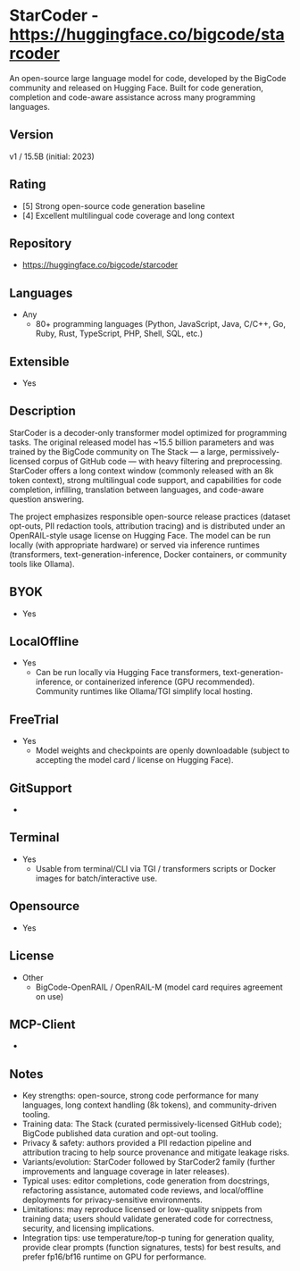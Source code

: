 # StarCoder - https://huggingface.co/bigcode/starcoder
An open-source large language model for code, developed by the BigCode community and released on Hugging Face. Built for code generation, completion and code-aware assistance across many programming languages.

## Version
v1 / 15.5B (initial: 2023)

## Rating
- [5] Strong open-source code generation baseline
- [4] Excellent multilingual code coverage and long context

## Repository
- https://huggingface.co/bigcode/starcoder

## Languages
- Any
  - 80+ programming languages (Python, JavaScript, Java, C/C++, Go, Ruby, Rust, TypeScript, PHP, Shell, SQL, etc.)

## Extensible
- Yes

## Description
StarCoder is a decoder-only transformer model optimized for programming tasks. The original released model has ~15.5 billion parameters and was trained by the BigCode community on The Stack — a large, permissively-licensed corpus of GitHub code — with heavy filtering and preprocessing. StarCoder offers a long context window (commonly released with an 8k token context), strong multilingual code support, and capabilities for code completion, infilling, translation between languages, and code-aware question answering.

The project emphasizes responsible open-source release practices (dataset opt-outs, PII redaction tools, attribution tracing) and is distributed under an OpenRAIL-style usage license on Hugging Face. The model can be run locally (with appropriate hardware) or served via inference runtimes (transformers, text-generation-inference, Docker containers, or community tools like Ollama).

## BYOK
- Yes

## LocalOffline
- Yes
  - Can be run locally via Hugging Face transformers, text-generation-inference, or containerized inference (GPU recommended). Community runtimes like Ollama/TGI simplify local hosting.

## FreeTrial
- Yes
  - Model weights and checkpoints are openly downloadable (subject to accepting the model card / license on Hugging Face).

## GitSupport
- 

## Terminal
- Yes
  - Usable from terminal/CLI via TGI / transformers scripts or Docker images for batch/interactive use.

## Opensource
- Yes

## License
- Other
  - BigCode-OpenRAIL / OpenRAIL-M (model card requires agreement on use)

## MCP-Client
- 

## Notes
- Key strengths: open-source, strong code performance for many languages, long context handling (8k tokens), and community-driven tooling.
- Training data: The Stack (curated permissively-licensed GitHub code); BigCode published data curation and opt-out tooling.
- Privacy & safety: authors provided a PII redaction pipeline and attribution tracing to help source provenance and mitigate leakage risks.
- Variants/evolution: StarCoder followed by StarCoder2 family (further improvements and language coverage in later releases).
- Typical uses: editor completions, code generation from docstrings, refactoring assistance, automated code reviews, and local/offline deployments for privacy-sensitive environments.
- Limitations: may reproduce licensed or low-quality snippets from training data; users should validate generated code for correctness, security, and licensing implications.
- Integration tips: use temperature/top-p tuning for generation quality, provide clear prompts (function signatures, tests) for best results, and prefer fp16/bf16 runtime on GPU for performance.
